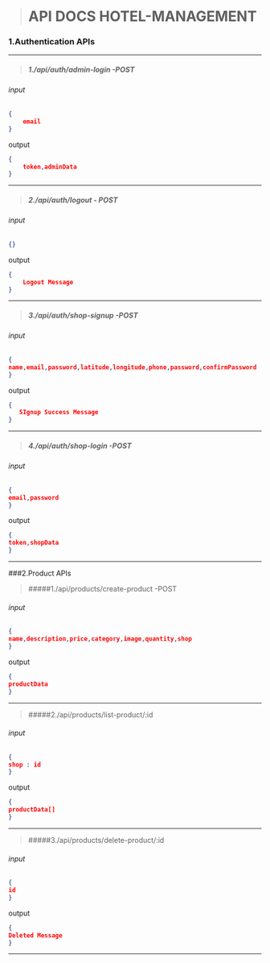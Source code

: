 > # API DOCS HOTEL-MANAGEMENT

### 1.Authentication APIs

------------


> ##### 1./api/auth/admin-login -POST
###### input
```json
{
    email
}
```
output
```json
{
    token,adminData
}
```
------------


> ##### 2./api/auth/logout - POST
###### input
```json
{}
```
output
```json
{
    Logout Message
}
```
------------
>##### 3./api/auth/shop-signup -POST
###### input
```json
{
name,email,password,latitude,longitude,phone,password,confirmPassword
}
```
output
```json
{
   SIgnup Success Message
}
```
------------
>##### 4./api/auth/shop-login -POST
###### input
```json
{
email,password
}
```
output
```json
{
token,shopData
}
```
------------
###2.Product APIs
>#####1./api/products/create-product -POST
###### input
```json
{
name,description,price,category,image,quantity,shop
}
```
output
```json
{
productData
}
```
------------
>#####2./api/products/list-product/:id
###### input
```json
{
shop : id
}
```
output
```json
{
productData[]
}
```
------------

>#####3./api/products/delete-product/:id
###### input
```json
{
id
}
```
output
```json
{
Deleted Message
}
```
------------
